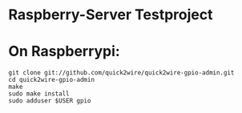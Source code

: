 # Raspberry-Server Testproject


# On Raspberrypi:
```
git clone git://github.com/quick2wire/quick2wire-gpio-admin.git
cd quick2wire-gpio-admin
make
sudo make install
sudo adduser $USER gpio
```
